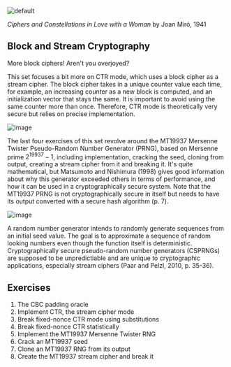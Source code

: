 ![default](https://github.com/andykeefe/andykeefe/assets/154836099/26dfbd98-e0fd-4acc-9f95-049a97328683)

_Ciphers and Constellations in Love with a Woman_ by Joan Miró, 1941


## Block and Stream Cryptography

More block ciphers! Aren't you overjoyed?

This set focuses a bit more on CTR mode, which uses a block cipher as a stream cipher. The block cipher takes in a unique counter value each time, for example, an increasing counter as a new block is computed, and an initialization vector that stays the same. It is important to avoid using the same counter more than once. Therefore, CTR mode is theoretically very secure but relies on precise implementation. 

![image](https://github.com/andykeefe/andykeefe/assets/154836099/27c50f8b-8262-4d62-b69a-19a897cb8f66)


The last four exercises of this set revolve around the MT19937 Mersenne Twister Pseudo-Random Number Generator (PRNG), based on Mersenne prime $`2^{19937} - 1`$, including implementation, cracking the seed, cloning from output, creating a stream cipher from it and breaking it. It's quite mathematical, but Matsumoto and Nishimura (1998) gives good information about why this generator exceeded others in terms of performance, and how it can be used in a cryptographically secure system. Note that the MT19937 PRNG is not cryptographically secure in itself but needs to have its output converted with a secure hash algorithm (p. 7).

![image](https://github.com/andykeefe/andykeefe/assets/154836099/33c6e730-f57d-4afa-86db-75143511e27a)


A random number generator intends to randomly generate sequences from an initial seed value. The goal is to approximate a sequence of random looking numbers even though the function itself is deterministic. Cryptographically secure pseudo-random number generators (CSPRNGs) are supposed to be unpredictiable and are unique to cryptographic applications, especially stream ciphers (Paar and Pelzl, 2010, p. 35-36). 

## Exercises

1. The CBC padding oracle
2. Implement CTR, the stream cipher mode
3. Break fixed-nonce CTR mode using substitutions
4. Break fixed-nonce CTR statistically
5. Implement the MT19937 Mersenne Twister RNG
6. Crack an MT19937 seed
7. Clone an MT19937 RNG from its output
8. Create the MT19937 stream cipher and break it

